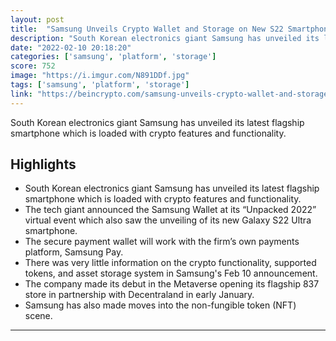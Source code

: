 ```yaml
---
layout: post
title:  "Samsung Unveils Crypto Wallet and Storage on New S22 Smartphone"
description: "South Korean electronics giant Samsung has unveiled its latest flagship smartphone which is loaded with crypto features and functionality."
date: "2022-02-10 20:18:20"
categories: ['samsung', 'platform', 'storage']
score: 752
image: "https://i.imgur.com/N891DDf.jpg"
tags: ['samsung', 'platform', 'storage']
link: "https://beincrypto.com/samsung-unveils-crypto-wallet-and-storage-on-new-s22-smartphone/"
---
```


South Korean electronics giant Samsung has unveiled its latest flagship smartphone which is loaded with crypto features and functionality.

## Highlights

- South Korean electronics giant Samsung has unveiled its latest flagship smartphone which is loaded with crypto features and functionality.
- The tech giant announced the Samsung Wallet at its “Unpacked 2022” virtual event which also saw the unveiling of its new Galaxy S22 Ultra smartphone.
- The secure payment wallet will work with the firm’s own payments platform, Samsung Pay.
- There was very little information on the crypto functionality, supported tokens, and asset storage system in Samsung's Feb 10 announcement.
- The company made its debut in the Metaverse opening its flagship 837 store in partnership with Decentraland in early January.
- Samsung has also made moves into the non-fungible token (NFT) scene.

---
